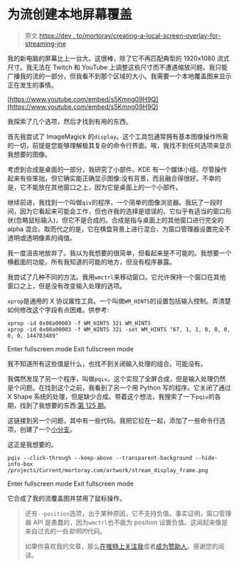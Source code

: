 # 为流创建本地屏幕覆盖

> 原文:[https://dev . to/mortoray/creating-a-local-screen-overlay-for-streaming-jne](https://dev.to/mortoray/creating-a-local-screen-overlay-for-streaming-jne)

我的新电脑的屏幕比上一台大。这很棒，除了它不再匹配典型的 1920x1080 流式尺寸。我无法在 Twitch 和 YouTube 上调整这些尺寸而不遭遇缩放问题。我只能广播我的流的一部分，但我看不到那个区域的大小。我需要一个本地覆盖图来显示正在发生的事情。

[https://www.youtube.com/embed/s5Kmng09H9Q](https://www.youtube.com/embed/s5Kmng09H9Q)

我探索了几个选项，然后才找到有用的东西。

首先我尝试了 ImageMagick 的`display`。这个工具包通常拥有基本图像操作所需的一切，前提是您能够理解极其复杂的命令行界面。唉，我找不到任何选项来显示我想要的图像。

考虑到合成是桌面的一部分，我研究了小部件。KDE 有一个媒体小组。尽管操作起来有些笨拙，但它确实能正确显示图像:没有背景，而且融合得很好。不幸的是，它不能放在其他窗口之上，因为它是桌面上的一个小部件。

继续前进，我找到一个叫做`qiv`的程序，一个简单的图像浏览器。我玩了一段时间，因为它看起来可能会工作，但也许我的选择是错误的。它似乎有适当的窗口形状(忽略鼠标输入)，但它不是合成的。合成是指与桌面上的其他窗口进行完全的 alpha 混合。取而代之的是，它在棋盘背景上进行混合，为窗口管理器设置完全不透明或透明像素的阈值。

我一度沮丧地放弃了。我以为我想要的很简单，但看起来是不可能的。我想要一个横截面的功能，所有我知道的可能的地方，但没有程序暴露。

我尝试了几种不同的方法。我用`wmctrl`来移动窗口。它允许保持一个窗口在其他窗口之上，但是没有改变输入处理的选项。

`xprop`是通用的 X 协议属性工具。一个叫做`WM_HINTS`的设置包括输入控制。弄清楚如何修改这个字段有点困难。供参考:

```
xprop -id 0x08a00003 -f WM_HINTS 32i WM_HINTS
xprop -id 0x08a00003 -f WM_HINTS 32i -set WM_HINTS "67, 1, 1, 0, 0, 0, 0, 0, 144703489" 
```

Enter fullscreen mode Exit fullscreen mode

我不知道所有这些值是什么，也找不到关闭输入处理的组合。可能没有。

我偶然发现了另一个程序，叫做`pqiv`。这个实现了全屏合成，但是输入处理仍然是个问题。在找到这个之前，我看到了另一个用 Python 写的程序。它关闭了通过 X Shape 系统的处理，但是缺少合成。带着这个想法，我搜索了一下`pqiv`的各期，找到了我想要的东西:[第 125 期](https://github.com/phillipberndt/pqiv/issues/125)。

这链接到另一个问题，其中有一些代码。我把它拉在一起，添加了一些命令行选项，创建了一个[小分支](https://github.com/phillipberndt/pqiv/pull/131)。

这正是我想要的。

```
pqiv --click-through --keep-above --transparent-background --hide-info-box /projects/Current/mortoray.com/artwork/stream_display_frame.png 
```

Enter fullscreen mode Exit fullscreen mode

它合成了我的流覆盖图并禁用了鼠标操作。

> 还有`--position`选项，出于某种原因，它不支持负值。事实证明，窗口管理器 API 是愚蠢的，因为`wmctrl`也不能为 position 设置负值。这闻起来像是来自过去的一些*聪明的*代码。
> 
> 如果你喜欢我的文章，那么[在推特上关注我](https://twitter.com/edaqa)或者[成为赞助人](https://www.patreon.com/mortoray)。感谢您的阅读。